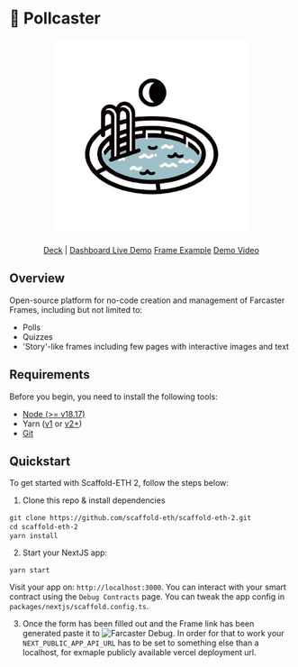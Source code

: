 # 🌊 Pollcaster

<p align="center">
  <img src="packages/nextjs/public/OIG1.FHfNT-logo.png" width="350">
</p>

<div align="center">
  <a href="https://docs.scaffoldeth.io">Deck</a> |
  <a href="https://scaffoldeth.io">Dashboard Live Demo</a>
  <a href="https://scaffoldeth.io">Frame Example</a>
  <a href="https://scaffoldeth.io">Demo Video</a>
</div>

## Overview

Open-source platform for no-code creation and management of Farcaster Frames, including but not limited to:

- Polls
- Quizzes
- 'Story'-like frames including few pages with interactive images and text

## Requirements

Before you begin, you need to install the following tools:

- [Node (>= v18.17)](https://nodejs.org/en/download/)
- Yarn ([v1](https://classic.yarnpkg.com/en/docs/install/) or [v2+](https://yarnpkg.com/getting-started/install))
- [Git](https://git-scm.com/downloads)

## Quickstart

To get started with Scaffold-ETH 2, follow the steps below:

1. Clone this repo & install dependencies

```
git clone https://github.com/scaffold-eth/scaffold-eth-2.git
cd scaffold-eth-2
yarn install
```

2. Start your NextJS app:

```
yarn start
```

Visit your app on: `http://localhost:3000`. You can interact with your smart contract using the `Debug Contracts` page. You can tweak the app config in `packages/nextjs/scaffold.config.ts`.

3. Once the form has been filled out and the Frame link has been generated paste it to ![Farcaster Debug](https://github.com/scaffold-eth/scaffold-eth-2/assets/55535804/b237af0c-5027-4849-a5c1-2e31495cccb1). In order for that to work your `NEXT_PUBLIC_APP_API_URL` has to be set to something else than a localhost, for exmaple publicly available vercel deployment url.
